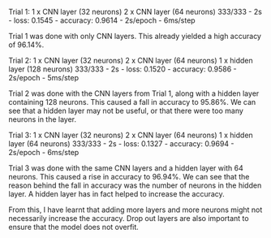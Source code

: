 Trial 1:
1 x CNN layer (32 neurons)
2 x CNN layer (64 neurons)
333/333 - 2s - loss: 0.1545 - accuracy: 0.9614 - 2s/epoch - 6ms/step

Trial 1 was done with only CNN layers. This already yielded a high accuracy of 96.14%.

Trial 2:
1 x CNN layer (32 neurons)
2 x CNN layer (64 neurons)
1 x hidden layer (128 neurons)
333/333 - 2s - loss: 0.1520 - accuracy: 0.9586 - 2s/epoch - 5ms/step

Trial 2 was done with the CNN layers from Trial 1, along with a hidden layer containing 128 neurons. This caused a fall in accuracy to 95.86%. We can see that a hidden layer may not be useful, or that there were too many neurons in the layer. 

Trial 3:
1 x CNN layer (32 neurons)
2 x CNN layer (64 neurons)
1 x hidden layer (64 neurons)
333/333 - 2s - loss: 0.1327 - accuracy: 0.9694 - 2s/epoch - 6ms/step

Trial 3 was done with the same CNN layers and a hidden layer with 64 neurons. This caused a rise in accuracy to 96.94%. We can see that the reason behind the fall in accuracy was the number of neurons in the hidden layer. A hidden layer has in fact helped to increase the accuracy. 

From this, I have learnt that adding more layers and more neurons might not necessarily increase the accuracy. Drop out layers are also important to ensure that the model does not overfit. 